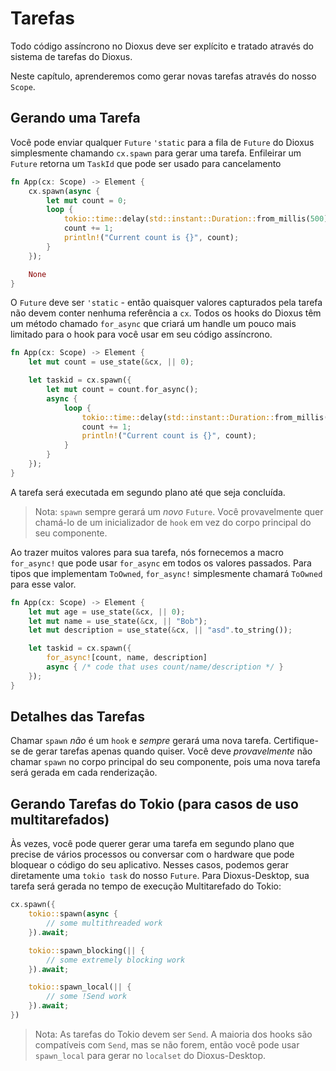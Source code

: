 # Tarefas

Todo código assíncrono no Dioxus deve ser explícito e tratado através do sistema de tarefas do Dioxus.

Neste capítulo, aprenderemos como gerar novas tarefas através do nosso `Scope`.

## Gerando uma Tarefa

Você pode enviar qualquer `Future` `'static` para a fila de `Future` do Dioxus simplesmente chamando `cx.spawn` para gerar uma tarefa. Enfileirar um `Future` retorna um `TaskId` que pode ser usado para cancelamento

```rust
fn App(cx: Scope) -> Element {
    cx.spawn(async {
        let mut count = 0;
        loop {
            tokio::time::delay(std::instant::Duration::from_millis(500)).await;
            count += 1;
            println!("Current count is {}", count);
        }
    });

    None
}
```

O `Future` deve ser `'static` - então quaisquer valores capturados pela tarefa não devem conter nenhuma referência a `cx`. Todos os hooks do Dioxus têm um método chamado `for_async` que criará um handle um pouco mais limitado para o hook para você usar em seu código assíncrono.

```rust
fn App(cx: Scope) -> Element {
    let mut count = use_state(&cx, || 0);

    let taskid = cx.spawn({
        let mut count = count.for_async();
        async {
            loop {
                tokio::time::delay(std::instant::Duration::from_millis(500)).await;
                count += 1;
                println!("Current count is {}", count);
            }
        }
    });
}
```

A tarefa será executada em segundo plano até que seja concluída.

> Nota: `spawn` sempre gerará um _novo_ `Future`. Você provavelmente quer chamá-lo de um inicializador de `hook` em vez do corpo principal do seu componente.

Ao trazer muitos valores para sua tarefa, nós fornecemos a macro `for_async!` que pode usar `for_async` em todos os valores passados. Para tipos que implementam `ToOwned`, `for_async!` simplesmente chamará `ToOwned` para esse valor.

```rust
fn App(cx: Scope) -> Element {
    let mut age = use_state(&cx, || 0);
    let mut name = use_state(&cx, || "Bob");
    let mut description = use_state(&cx, || "asd".to_string());

    let taskid = cx.spawn({
        for_async![count, name, description]
        async { /* code that uses count/name/description */ }
    });
}
```

## Detalhes das Tarefas

Chamar `spawn` _não_ é um `hook` e _sempre_ gerará uma nova tarefa. Certifique-se de gerar tarefas apenas quando quiser. Você deve _provavelmente_ não chamar `spawn` no corpo principal do seu componente, pois uma nova tarefa será gerada em cada renderização.

## Gerando Tarefas do Tokio (para casos de uso multitarefados)

Às vezes, você pode querer gerar uma tarefa em segundo plano que precise de vários processos ou conversar com o hardware que pode bloquear o código do seu aplicativo. Nesses casos, podemos gerar diretamente uma `tokio task` do nosso `Future`. Para Dioxus-Desktop, sua tarefa será gerada no tempo de execução Multitarefado do Tokio:

```rust
cx.spawn({
    tokio::spawn(async {
        // some multithreaded work
    }).await;

    tokio::spawn_blocking(|| {
        // some extremely blocking work
    }).await;

    tokio::spawn_local(|| {
        // some !Send work
    }).await;
})
```

> Nota: As tarefas do Tokio devem ser `Send`. A maioria dos hooks são compatíveis com `Send`, mas se não forem, então você pode usar `spawn_local` para gerar no `localset` do Dioxus-Desktop.
